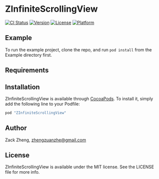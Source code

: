 # ZInfiniteScrollingView

[![CI Status](http://img.shields.io/travis/ZackZheng2014/ZInfiniteScrollingView.svg?style=flat)](https://travis-ci.org/ZackZheng2014/ZInfiniteScrollingView)
[![Version](https://img.shields.io/cocoapods/v/ZInfiniteScrollingView.svg?style=flat)](http://cocoapods.org/pods/ZInfiniteScrollingView)
[![License](https://img.shields.io/cocoapods/l/ZInfiniteScrollingView.svg?style=flat)](http://cocoapods.org/pods/ZInfiniteScrollingView)
[![Platform](https://img.shields.io/cocoapods/p/ZInfiniteScrollingView.svg?style=flat)](http://cocoapods.org/pods/ZInfiniteScrollingView)

## Example

To run the example project, clone the repo, and run `pod install` from the Example directory first.

## Requirements

## Installation

ZInfiniteScrollingView is available through [CocoaPods](http://cocoapods.org). To install
it, simply add the following line to your Podfile:

```ruby
pod "ZInfiniteScrollingView"
```

## Author

Zack Zheng, zhengzuanzhe@gmail.com

## License

ZInfiniteScrollingView is available under the MIT license. See the LICENSE file for more info.
